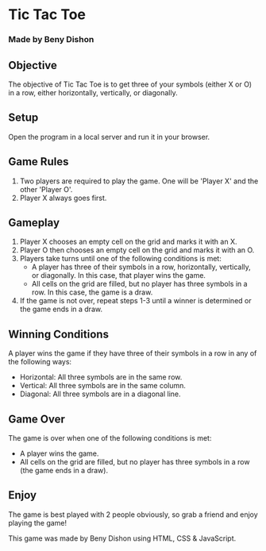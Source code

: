 # Tic Tac Toe
### Made by Beny Dishon

## Objective

The objective of Tic Tac Toe is to get three of your symbols (either X or O) in a row, either horizontally, vertically, or diagonally.

## Setup

Open the program in a local server and run it in your browser.

## Game Rules

1. Two players are required to play the game. One will be 'Player X' and the other 'Player O'.
2. Player X always goes first.

## Gameplay

1. Player X chooses an empty cell on the grid and marks it with an X.
2. Player O then chooses an empty cell on the grid and marks it with an O.
3. Players take turns until one of the following conditions is met:
   - A player has three of their symbols in a row, horizontally, vertically, or diagonally. In this case, that player wins the game.
   - All cells on the grid are filled, but no player has three symbols in a row. In this case, the game is a draw.
4. If the game is not over, repeat steps 1-3 until a winner is determined or the game ends in a draw.

## Winning Conditions

A player wins the game if they have three of their symbols in a row in any of the following ways:

- Horizontal: All three symbols are in the same row.
- Vertical: All three symbols are in the same column.
- Diagonal: All three symbols are in a diagonal line.

## Game Over

The game is over when one of the following conditions is met:

- A player wins the game.
- All cells on the grid are filled, but no player has three symbols in a row (the game ends in a draw).

## Enjoy

The game is best played with 2 people obviously, so grab a friend and enjoy playing the game!

This game was made by Beny Dishon using HTML, CSS & JavaScript.
